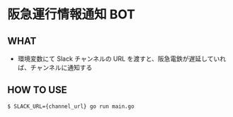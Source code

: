 # 阪急運行情報通知 BOT

## WHAT

- 環境変数にて Slack チャンネルの URL を渡すと、阪急電鉄が遅延していれば、チャンネルに通知する

## HOW TO USE

```
$ SLACK_URL={channel_url} go run main.go
```

